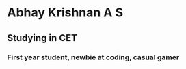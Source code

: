 # Abhay Krishnan A S

## Studying in CET

### First year student, newbie at coding, casual gamer
    